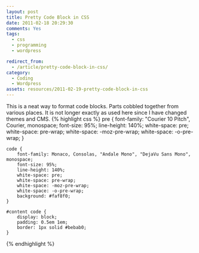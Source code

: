 ```yaml
---
layout: post
title: Pretty Code Block in CSS
date: 2011-02-18 20:29:30
comments: Yes
tags:
  - css
  - programming
  - wordpress

redirect_from:
  - /article/pretty-code-block-in-css/
category:
  - Coding
  - Wordpress
assets: resources/2011-02-19-pretty-code-block-in-css
---
```


This is a neat way to format code blocks. Parts cobbled together from various places. It is not longer exactly as used here since I have changed themes and CMS.
{% highlight css %}
    pre {
        font-family: "Courier 10 Pitch", Courier, monospace;
        font-size: 95%;
        line-height: 140%;
        white-space: pre;
        white-space: pre-wrap;
        white-space: -moz-pre-wrap;
        white-space: -o-pre-wrap;
    }       
    
    code {
        font-family: Monaco, Consolas, "Andale Mono", "DejaVu Sans Mono", monospace;
        font-size: 95%;
        line-height: 140%;
        white-space: pre;
        white-space: pre-wrap;
        white-space: -moz-pre-wrap;
        white-space: -o-pre-wrap;
        background: #faf8f0;
    }
    
    #content code {
        display: block;
        padding: 0.5em 1em;
        border: 1px solid #bebab0;
    }
{% endhighlight %}
